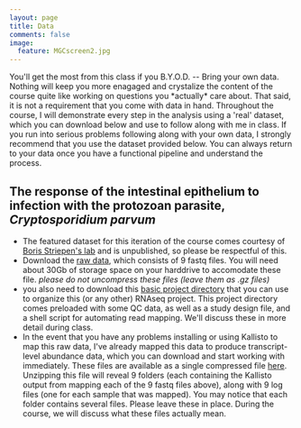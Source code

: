 ```yaml
---
layout: page
title: Data
comments: false
image:
  feature: MGCscreen2.jpg
---
```


<p class="message">
You'll get the most from this class if you B.Y.O.D. -- Bring your own data.  Nothing will keep you more enagaged and crystalize the content of the course quite like working on questions you *actually* care about.  That said, it is not a requirement that you come with data in hand.  Throughout the course, I will demonstrate every step in the analysis using a 'real' dataset, which you can download below and use to follow along with me in class.  If you run into serious problems following along with your own data, I strongly recommend that you use the dataset provided below.  You can always return to your data once you have a functional pipeline and understand the process.  
</p>

## The response of the intestinal epithelium to infection with the protozoan parasite, *Cryptosporidium parvum*
* The featured dataset for this iteration of the course comes courtesy of [Boris Striepen's lab](http://www.striepenlab.org/) and is unpublished, so please be respectful of this.  
* Download the [raw data](https://www.dropbox.com/sh/df58trgab010s55/AAAQ86KkKPzuqvGG-YoeISNEa?dl=0), which consists of 9 fastq files.  You will need about 30Gb of storage space on your harddrive to accomodate these file.  *please do not uncompress these files (leave them as .gz files)*
* you also need to download this [basic project directory](http://DIYtranscriptomics.github.io/Data/files/MIDAS.zip) that you can use to organize this (or any other) RNAseq project.  This project directory comes preloaded with some QC data, as well as a study design file, and a shell script for automating read mapping.  We'll discuss these in more detail during class.
* In the event that you have any problems installing or using Kallisto to map this raw data, I've already mapped this data to produce transcript-level abundance data, which you can download and start working with immediately.  These files are available as a single compressed file [here](https://www.dropbox.com/s/zr33kb1z1axqfi1/mappedData.zip?dl=0).  Unzipping this file will reveal 9 folders (each containing the Kallisto output from mapping each of the 9 fastq files above), along with 9 log files (one for each sample that was mapped).  You may notice that each folder contains several files.  Please leave these in place.  During the course, we will discuss what these files actually mean.



